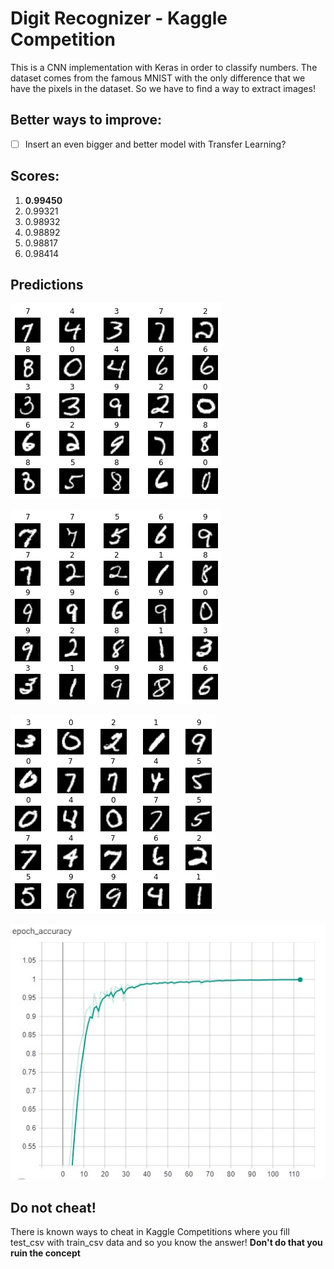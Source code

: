 # Digit Recognizer - Kaggle Competition

This is a CNN implementation with Keras in order to classify numbers.
The dataset comes from the famous MNIST with the only difference that we have the pixels in the dataset.
So we have to find a way to extract images!

## Better ways to improve:

- [ ] Insert an even bigger and better model with Transfer Learning?

## Scores:

1. **0.99450**
2. 0.99321
3. 0.98932
4. 0.98892
5. 0.98817
6. 0.98414

## Predictions

![Alt text](./assets/image1.png?raw=true)

![Alt text](./assets/image2.png?raw=true)

![Alt text](./assets/image3.png?raw=true)

![Alt text](./assets/train.jpg?raw=true)

## Do not cheat!

There is known ways to cheat in Kaggle Competitions where you fill test_csv with train_csv data and so you know the answer! **Don't do that you ruin the concept**
